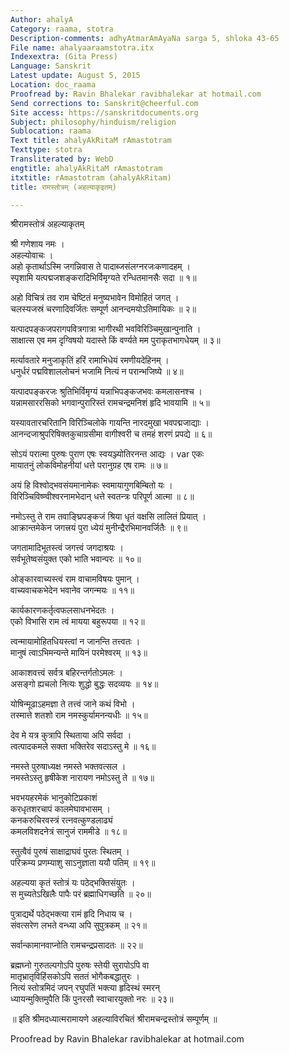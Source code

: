 ```yaml
---
Author: ahalyA
Category: raama, stotra
Description-comments: adhyAtmarAmAyaNa sarga 5, shloka 43-65
File name: ahalyaaraamstotra.itx
Indexextra: (Gita Press)
Language: Sanskrit
Latest update: August 5, 2015
Location: doc_raama
Proofread by: Ravin Bhalekar ravibhalekar at hotmail.com
Send corrections to: Sanskrit@cheerful.com
Site access: https://sanskritdocuments.org
Subject: philosophy/hinduism/religion
Sublocation: raama
Text title: ahalyAkRitaM rAmastotram
Texttype: stotra
Transliterated by: WebD
engtitle: ahalyAkRitaM rAmastotram
itxtitle: rAmastotram (ahalyAkRitam)
title: रामस्तोत्रम् (अहल्याकृइतम्)

---
```

  
 श्रीरामस्तोत्रं अहल्याकृतम्   
  
श्री गणेशाय नमः ।  
अहल्योवाचः ।  
अहो कृतार्थाऽस्मि जगन्निवास ते पादाब्जसंलग्नरजःकणादहम् ।  
स्पृशामि यत्पद्मजशङ्करादिभिर्विमृग्यते रन्धितमानसैः सदा ॥ १॥  
  
अहो विचित्रं तव राम चेष्टितं मनुष्यभावेन विमोहितं जगत् ।  
चलस्यजस्रं चरणादिवर्जितः सम्पूर्ण आनन्दमयोऽतिमायिकः ॥ २॥  
  
यत्पादपङ्कजपरागपवित्रगात्रा भागीरथी भवविरिञ्चिमुखान्पुनाति ।  
साक्षात्स एव मम दृग्विषयो यदास्ते किं वर्ण्यते मम पुराकृतभागधेयम् ॥ ३॥  
  
मर्त्यावतारे मनुजाकृतिं हरिं रामाभिधेयं रमणीयदेहिनम् ।  
धनुर्धरं पद्मविशाललोचनं भजामि नित्यं न परान्भजिष्ये ॥ ४॥  
  
यत्पादपङ्करजः श्रुतिभिर्विमृग्यं यन्नाभिपङ्कजभवः कमलासनश्च ।  
यन्नामसाररसिको भगवान्पुरारिस्तं रामचन्द्रमनिशं हृदि भावयामि ॥ ५॥  
  
यस्यावतारचरितानि विरिञ्चिलोके गायन्ति नारदमुखा भवपद्मजाद्याः ।  
आनन्दजाश्रुपरिषिक्तकुचाग्रसीमा वागीश्वरी च तमहं शरणं प्रपद्ये ॥ ६॥  
  
सोऽयं परात्मा पुरुषः पुराण एषः स्वयञ्ज्योतिरनन्त आद्यः । var  एकः  
मायातनुं लोकविमोहनीयां धत्ते परानुग्रह एष रामः ॥ ७॥  
  
अयं हि विश्वोद्भवसंयमानामेकः स्वमायागुणबिम्बितो यः ।  
विरिञ्चिविष्ण्वीश्वरनामभेदान् धत्ते स्वतन्त्रः परिपूर्ण आत्मा ॥ ८॥  
  
नमोऽस्तु ते राम तवाङ्घ्रिपङ्कजं श्रिया धृतं वक्षसि लालितं प्रियात् ।  
आक्रान्तमेकेन जगत्त्रयं पुरा ध्येयं मुनीन्द्रैरभिमानवर्जितैः ॥ ९॥  
  
जगतामादिभूतस्त्वं जगत्त्वं जगदाश्रयः ।  
सर्वभूतेष्वसंयुक्त एको भाति भवान्परः ॥ १०॥  
  
ओङ्कारवाच्यस्त्वं राम वाचामविषयः पुमान् ।  
वाच्यवाचकभेदेन भवानेव जगन्मयः ॥ ११॥  
  
कार्यकारणकर्तृत्वफलसाधनभेदतः ।  
एको विभासि राम त्वं मायया बहुरूपया ॥ १२॥  
  
त्वन्मायामोहितधियस्त्वां न जानन्ति तत्त्वतः ।  
मानुषं त्वाऽभिमन्यन्ते मायिनं परमेश्वरम् ॥ १३॥  
  
आकाशवत्त्वं सर्वत्र बहिरन्तर्गतोऽमलः ।  
असङ्गो ह्यचलो नित्यः शुद्धो बुद्धः सदव्ययः ॥ १४॥  
  
योषिन्मूढाऽहमज्ञा ते तत्त्वं जाने कथं विभो ।  
तस्मात्ते शतशो राम नमस्कुर्यामनन्यधीः ॥ १५॥  
  
देव मे यत्र कुत्रापि स्थिताया अपि सर्वदा ।  
त्वत्पादकमले सक्ता भक्तिरेव सदाऽस्तु मे ॥ १६॥  
  
नमस्ते पुरुषाध्यक्ष नमस्ते भक्तवत्सल ।  
नमस्तेऽस्तु हृषीकेश नारायण नमोऽस्तु ते ॥ १७॥  
  
भवभयहरमेकं भानुकोटिप्रकाशं  
        करधृतशरचापं कालमेघावभासम् ।  
कनकरुचिरवस्त्रं रत्नवत्कुण्डलाढ्यं  
        कमलविशदनेत्रं सानुजं राममीडे ॥ १८॥  
  
स्तुत्वैवं पुरुषं साक्षाद्राघवं पुरतः स्थितम् ।  
परिक्रम्य प्रणम्याशु साऽनुज्ञाता ययौ पतिम् ॥ १९॥  
  
अहल्यया कृतं स्तोत्रं यः पठेद्भक्तिसंयुतः ।  
स मुच्यतेऽखिलैः पापैः परं ब्रह्माधिगच्छति ॥ २०॥  
  
पुत्राद्यर्थे पठेद्भक्त्या रामं हृदि निधाय च ।  
संवत्सरेण लभते वन्ध्या अपि सुपुत्रकम् ॥ २१॥  
  
सर्वान्कामानवाप्नोति रामचन्द्रप्रसादतः ॥ २२॥  
  
ब्रह्मघ्नो गुरुतल्पगोऽपि पुरुषः स्तेयी सुरापोऽपि वा  
मातृभ्रातृविहिंसकोऽपि सततं भोगैकबद्धातुरः ।  
नित्यं स्तोत्रमिदं जपन् रघुपतिं भक्त्या हृदिस्थं स्मरन्  
ध्यायन्मुक्तिमुपैति किं पुनरसौ स्वाचारयुक्तो नरः ॥ २३॥  
  
॥ इति श्रीमदध्यात्मरामायणे अहल्याविरचितं श्रीरामचन्द्रस्तोत्रं सम्पूर्णम् ॥  
  
  
Proofread by Ravin Bhalekar ravibhalekar at hotmail.com  
  
